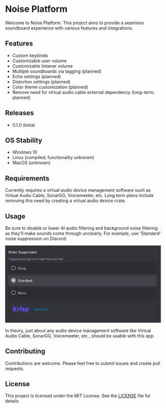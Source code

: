 # Noise Platform

Welcome to Noise Platform. This project aims to provide a seamless soundboard experience with various features and integrations.

## Features

- Custom keybinds
- Customizable user volume
- Customizable listener volume
- Multiple soundboards via tagging (planned)
- Echo settings (planned)
- Distortion settings (planned)
- Color theme customization (planned)
- Remove need for virtual audio cable external dependency (long-term; planned)

## Releases

- 0.1.0 (beta)

## OS Stability

- Windows 10
- Linux (compiled; functionality unknown)
- MacOS (unknown)

## Requirements

Currently requires a virtual audio device management software such as Virtual Audio Cable, SonarGG, Voicemeeter, etc. Long term plans include removing this need by creating a virtual audio device crate.

## Usage

Be sure to disable or lower AI audio filtering and background noise filtering as they'll make sounds come through unclearly. For example, use 'Standard' noise suppression on Discord:

![Discord Noise Suppression](screenshots/discord-noise-suppression.png)

In theory, just about any audio device management software like Virtual Audio Cable, SonarGG, Voicemeeter, etc., should be usable with this app.

## Contributing

Contributions are welcome. Please feel free to submit issues and create pull requests.

## License

This project is licensed under the MIT License. See the [LICENSE](LICENSE) file for details.
